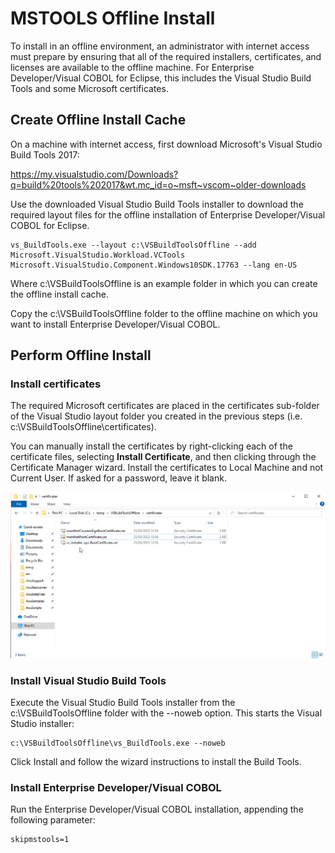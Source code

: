 # MSTOOLS Offline Install

To install in an offline environment, an administrator with internet access must prepare by ensuring that all of the required installers, certificates, and licenses are available to the offline machine. For Enterprise Developer/Visual COBOL for Eclipse, this includes the Visual Studio Build Tools and some Microsoft certificates.  

## Create Offline Install Cache
On a machine with internet access, first download Microsoft's Visual Studio Build Tools 2017:  

https://my.visualstudio.com/Downloads?q=build%20tools%202017&wt.mc_id=o~msft~vscom~older-downloads  

Use the downloaded Visual Studio Build Tools installer to download the required layout files for the offline installation of Enterprise Developer/Visual COBOL for Eclipse.  

```
vs_BuildTools.exe --layout c:\VSBuildToolsOffline --add Microsoft.VisualStudio.Workload.VCTools Microsoft.VisualStudio.Component.Windows10SDK.17763 --lang en-US  
```

Where c:\VSBuildToolsOffline is an example folder in which you can create the offline install cache.  

Copy the c:\VSBuildToolsOffline folder to the offline machine on which you want to install Enterprise Developer/Visual COBOL.  

## Perform Offline Install
### Install certificates  
The required Microsoft certificates are placed in the certificates sub-folder of the Visual Studio layout folder you created in the previous steps (i.e. c:\VSBuildToolsOffline\certificates).  

You can manually install the certificates by right-clicking each of the certificate files, selecting **Install Certificate**, and then clicking through the Certificate Manager wizard. Install the certificates to Local Machine and not Current User. If asked for a password, leave it blank.  

![1](images/mstoolsCert.gif)

### Install Visual Studio Build Tools
Execute the Visual Studio Build Tools installer from the c:\VSBuildToolsOffline folder with the --noweb option. This starts the Visual Studio installer:

```
c:\VSBuildToolsOffline\vs_BuildTools.exe --noweb
```

Click Install and follow the wizard instructions to install the Build Tools.  

### Install Enterprise Developer/Visual COBOL

Run the Enterprise Developer/Visual COBOL installation, appending the following parameter:  

```
skipmstools=1
```